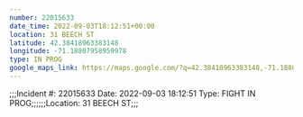 ```yaml
---
number: 22015633
date_time: 2022-09-03T18:12:51+00:00
location: 31 BEECH ST
latitude: 42.38418963383148
longitude: -71.18807958959978
type: IN PROG
google_maps_link: https://maps.google.com/?q=42.38418963383148,-71.18807958959978
---
```


;;;Incident #: 22015633   Date: 2022-09-03 18:12:51    Type: FIGHT IN PROG;;;;;;Location: 31 BEECH ST;;;
